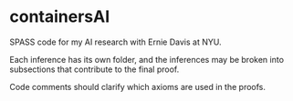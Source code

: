 # containersAI
SPASS code for my AI research with Ernie Davis at NYU.

Each inference has its own folder, and the inferences may be broken into subsections that contribute to the final proof.

Code comments should clarify which axioms are used in the proofs.
